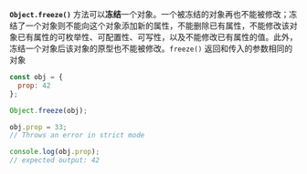**`Object.freeze()`** 方法可以**冻结**一个对象。一个被冻结的对象再也不能被修改；冻结了一个对象则不能向这个对象添加新的属性，不能删除已有属性，不能修改该对象已有属性的可枚举性、可配置性、可写性，以及不能修改已有属性的值。此外，冻结一个对象后该对象的原型也不能被修改。`freeze()` 返回和传入的参数相同的对象

```js
const obj = {
  prop: 42
};

Object.freeze(obj);

obj.prop = 33;
// Throws an error in strict mode

console.log(obj.prop);
// expected output: 42
```
<!--stackedit_data:
eyJoaXN0b3J5IjpbMzcxMDI3NDI1XX0=
-->